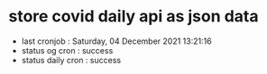 # store covid daily api as json data

- last cronjob : Saturday, 04 December 2021 13:21:16
- status og cron : success
- status daily cron : success
      
      